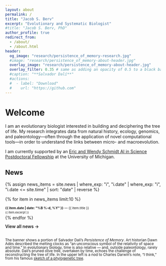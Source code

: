 ```yaml
---
layout: about
permalink: /
title: "Jacob S. Berv"
excerpt: "Evolutionary and Systematic Biologist"
#title: "Jacob S. Berv, PhD"
author_profile: true
redirect_from: 
  - /about/
  - /about.html
header:
  og_image: "research/persistence_of_memory-research.jpg"
  #image: "research/persistence_of_memory-about-header.jpg"
  overlay_image: "research/persistence_of_memory-about-header.jpg"
  overlay_filter: 0.35 # same as adding an opacity of 0.5 to a black background
  #caption: "**Salvador Dalí**"
  #actions:
  #  - label: "Download"
  #    url: "https://github.com"
---
```


# Welcome

I am an evolutionary biologist interested in building and deciphering the tree of life. My research integrates data from natural history, ecology, genomics, and paleontology—often through the application of novel computational tools—in order to understand the links between micro- and macroevolution.

I am currently supported by an [Eric and Wendy Schmidt AI in Science Postdoctoral Fellowship](https://midas.umich.edu/news/michigan-institute-for-data-science-announces-new-fellows/) at the University of Michigan.

##  News
{% assign news_items = site.news
  | where_exp: "i", "i.date"
  | where_exp: "i", "i.date <= site.time"
  | sort: "date"
  | reverse %}

{% for item in news_items limit:10 %}
  <div style="margin-bottom: 0.25em; line-height: 1.25; font-size: 0.75em;">
    <p style="margin: 0;">
      <strong>{{ item.date | date: "%B %-d, %Y" }}</strong> — 
      <a href="{{ item.url | relative_url }}" style="text-decoration: none;">
        {{ item.title }}
      </a>
    </p>
    <p style="margin: 0.15em 0 0 0; font-size: 0.9em;">
      {{ item.excerpt }}
    </p>
  </div>
{% endfor %}

<p style="margin-top: 0.8em;">
  <a href="{{ '/news/' | relative_url }}" style="font-weight: 600; text-decoration: none;">
    View all news →
  </a>
</p>

<br>

<small style="line-height: 1 !important; display: block; margin: 0;">
The banner shows a portion of Salvador Dalí’s <em>Persistence of Memory</em>. Art historian Dawn Adès described the melting clocks as “an unconscious symbol of the relativity of space and time.” In evolutionary biology, time is also relative — and, outside paleontology, rarely absolute. Dalí’s pruned olive tree, overtaken by time, echoes the challenge of reconstructing the tree of life. In the upper left is a nod to Charles Darwin’s note, “I think,” from his famous <a href="https://www.amnh.org/exhibitions/darwin/the-idea-takes-shape/i-think">sketch of a phylogenetic tree</a>.
</small>